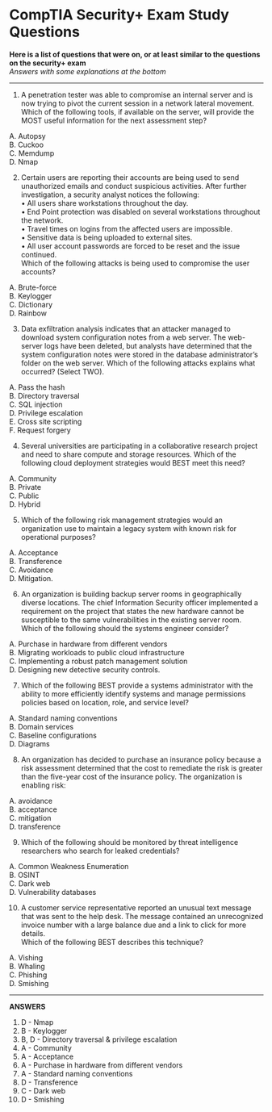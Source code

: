 # CompTIA Security+ Exam Study Questions

**Here is a list of questions that were on, or at least similar to the questions on the security+ exam** <br>
*Answers with some explanations at the bottom*

---

1. A penetration tester was able to compromise an internal server and is now trying to pivot the current session in a network
lateral movement. Which of the following tools, if available on the server, will provide the MOST useful information for the
next assessment step?

A. Autopsy<br>
B. Cuckoo<br>
C. Memdump<br>
D. Nmap<br>

2. Certain users are reporting their accounts are being used to send unauthorized emails and conduct suspicious activities.
After further investigation, a security analyst notices the following:<br>
• All users share workstations throughout the day.<br>
• End Point protection was disabled on several workstations throughout the network.<br>
• Travel times on logins from the affected users are impossible.<br>
• Sensitive data is being uploaded to external sites.<br>
• All user account passwords are forced to be reset and the issue continued.<br>
Which of the following attacks is being used to compromise the user accounts?

A. Brute-force<br>
B. Keylogger<br>
C. Dictionary<br>
D. Rainbow<br>

3. Data exfiltration analysis indicates that an attacker managed to download system configuration notes from a web server.
The web-server logs have been deleted, but analysts have determined that the system configuration notes were stored in
the database administrator’s folder on the web server. Which of the following attacks explains what occurred? (Select
TWO).

A. Pass the hash<br>
B. Directory traversal<br>
C. SQL injection<br>
D. Privilege escalation<br>
E. Cross site scripting<br>
F. Request forgery<br>

4. Several universities are participating in a collaborative research project and need to share compute and storage
resources. Which of the following cloud deployment strategies would BEST meet this need?

A. Community<br>
B. Private<br>
C. Public<br>
D. Hybrid<br>

5. Which of the following risk management strategies would an organization use to maintain a legacy system with known risk
for operational purposes?

A. Acceptance<br>
B. Transference<br>
C. Avoidance<br>
D. Mitigation.<br>

6. An organization is building backup server rooms in geographically diverse locations. The chief Information Security officer
implemented a requirement on the project that states the new hardware cannot be susceptible to the same vulnerabilities
in the existing server room. Which of the following should the systems engineer consider?

A. Purchase in hardware from different vendors<br>
B. Migrating workloads to public cloud infrastructure<br>
C. Implementing a robust patch management solution<br>
D. Designing new detective security controls.<br>

7. Which of the following BEST provide a systems administrator with the ability to more efficiently identify systems and
manage permissions policies based on location, role, and service level?

A. Standard naming conventions<br>
B. Domain services<br>
C. Baseline configurations<br>
D. Diagrams<br>

8. An organization has decided to purchase an insurance policy because a risk assessment determined that the cost to
remediate the risk is greater than the five-year cost of the insurance policy. The organization is enabling risk:

A. avoidance<br>
B. acceptance<br>
C. mitigation<br>
D. transference<br>

9. Which of the following should be monitored by threat intelligence researchers who search for leaked credentials?

A. Common Weakness Enumeration<br>
B. OSINT<br>
C. Dark web<br>
D. Vulnerability databases<br>

10. A customer service representative reported an unusual text message that was sent to the help desk. The message
contained an unrecognized invoice number with a large balance due and a link to click for more details.<br>
Which of the following BEST describes this technique?

A. Vishing<br>
B. Whaling<br>
C. Phishing<br>
D. Smishing<br>

---

**ANSWERS**
1. D - Nmap<br>
2. B - Keylogger<br>
3. B, D - Directory traversal & privilege escalation<br>
4. A - Community<br>
5. A - Acceptance<br>
6. A - Purchase in hardware from different vendors<br>
7. A - Standard naming conventions<br>
8. D - Transference<br>
9. C - Dark web<br>
10. D - Smishing<br>

